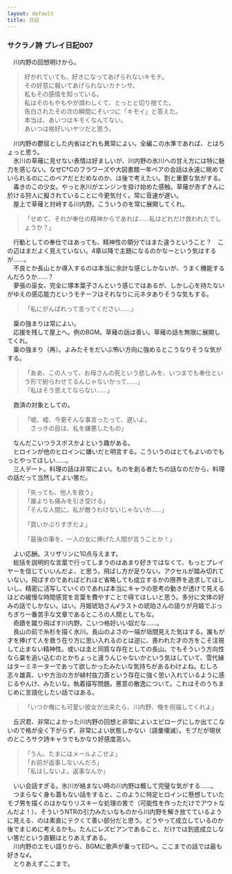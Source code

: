 ```yaml
---
layout: default
title: 日記
---
```

### サクラノ詩 プレイ日記007
　川内野の回想明けから。  
>好かれていても、好きになってあげられないキモチ。  
>その好意に報いてあげられないカナシサ。  
>私もその感情を知っている。  
>私はそのもやもやが煩わしくて、とっとと切り捨てた。  
>告白されたその次の瞬間にそいつに「キモイ」と答えた。  
>本当は、あいつはキモくなんてない。  
>あいつは格好いいヤツだと思う。    

　川内野の鬱屈とした内省はどれも異常によい。全編この水準であれば、とはちょっと思う。  
　氷川の草薙に見せない表情は好ましいが、川内野の氷川への甘え方には特に魅力を感じない。なぜC†Cのフラワーズや大図書館一年ペアの会話は永遠に眺めていられるのにこのペアだとだめなのか、は後で考えたい。割と重要な気がする。  
　毒きのこの少女。やっと氷川がエンジンを掛け始めた感触。草薙が赤ずきんに於ける狩人に擬されていることに今更気付く。常に音速が遅い。  
　屋上で草薙と対峙する川内野。こういうのを常に展開してくれ。  
>「せめて、それが奉仕の精神からであれば……私はどれだけ救われたでしょうか？」  

　行動としての奉仕ではあっても、精神性の領分ではまた違うということ？　この辺はまだよく見えていない。4章以降で主題になるのかなーという気はするが……。  
　不良とか長山とか導入するのは本当に余計な感じしかないが、うまく機能するんだろうか……？  
　夢張の巫女、完全に塚本葉子さんという感じではあるが、しかし心を持たないがゆえの感応能力というモチーフはそれなりに元ネタありそうな気もする。  
>「私にがんばれって言ってください……」  

　稟の強まりは常によい。  
　応援を残して屋上へ。例のBGM。草薙の話は善い。草薙の話を無限に展開してくれ。  
　稟の強まり（再）。よみたそをだいぶ怖い方向に強めるとこうなりそうな気がする。  
>「ああ、この人って、お母さんの死という悲しみを、いつまでも奉仕という形で紛らわせてるんじゃないかって……」  
>「私はそう思えてならない……」  

　救済の対象としての。  
>「嘘、嘘、今更そんな事言ったって、遅いよ。  
>　さっきの目は、私を嫌悪したもの」  

　なんだこいつラスボスかよという趣がある。  
　ヒロインが他のヒロインに嫌いだと明言する。こういうのはとてもよいのでもっとやってほしい……。  
　三人デート。料理の話は非常によい。ものを創る者たちの話なのだから、料理の話だって当然してよい筈だ。  
>「失っても、他人を救う」  
>「誰よりも痛みを引き受ける」  
>「そんな人間に、私が敵うわけないじゃないか……」  
>  
>「買いかぶりすぎだよ」  
>  
>「最後の筆を、一人の女に捧げた人間が言うことか！」  

　よい応酬。スリザリンに10点与えます。  
　総括を説明的な言葉で行ってしまうのはあまり好きではなくて、もっとプレイヤーを信じていいんだよ、と思う。飛ばし方が足りない。アクセルが踏み切れていない。飛ばすのであればどれほど省略しても成立するかの限界を追求してほしいし、精密に活写していくのであれば本当にキャラの思考の動きが透けて見えるほどの緩慢な時間感覚を言葉を費やすことで得てほしいと思う。多分に文体の好みの話でしかない。はい。月姫琥珀さん√ラストの琥珀さんの語りが月姫でぶっちぎり一番苦手な文章であるところの人間としてもな。  
　奇蹟を蹴り飛ばす川内野。こいつ格好いい奴だな……。  
　長山の前で糸杉を描く氷川。長山のよさの一端が垣間見えた気はする。誰もが才を捧げて人を救う在り方に思い入れるのとは逆に、喪われた才の方をこそ注視して止まない精神性。或いは圭と同質な存在としての長山。でもそういう方向性なら稟を追い込むのとかちょっと違うんじゃないかという気はしていて、雪代縁はターミネーターであって欲しかったみたいな気持ちがあるわけよね。むしろ志々雄真、いや方治の方が緋村抜刀斎という存在に強く思い入れているように感じるやんけ、みたいな。執着描写問題。悪意の散逸について。これはそのうちまじめに言語化したい話ではある。  
>「いつか俺にも可愛い彼女が出来たら、川内野、俺を祝福してくれよ」  

　丘沢君、非常によかった川内野の回想と非常によいエピローグにしか出てこないので格が全く下がらず、非常によい状態しかない（語彙壊滅）。モブだが現状のところサク詩キャラでもかなり好感度高い。   
>「うん、たまにはメールよこせよ」  
>「お前が返事しないんだろ」  
>「私はしないよ。返事なんか」  

　いい会話すぎる。氷川が絡まない時の川内野は概して完璧な気がする……。  
　つまらなく身も蓋もない話をすると、このように特定ヒロインに懸想していたモブ男を描くのはかなりリスキーな処理の筈で（可能性を作っただけでアウトなんだよ！）、そういうNTRの引力みたいなものから川内野を解き放てているように見える、のは素直にテクくて善い部分だと思う。どうやって成立しているのか後でまじめに考えるかも。たんにレズビアンであること、だけでは到底成立しない筈だという直観はとりあえずある。  
　川内野のエモい語りから、BGMに歌声が乗ってEDへ。ここまでの話では最も好きな√。  
　とりあえずここまで。

